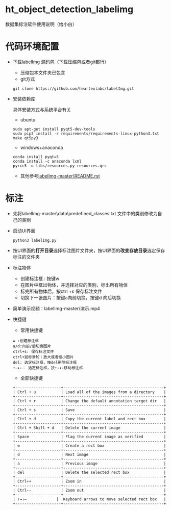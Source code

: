 # ht_object_detection_labelimg
数据集标注软件使用说明（给小白）

# 代码环境配置

- 下载[labelImg 源码包](https://github.com/heartexlabs/labelImg.git)（下载压缩包或者git都行）

  - 压缩包本文件夹已包含
  - git方式

  ```
  git clone https://github.com/heartexlabs/labelImg.git
  ```

- 安装依赖库

  具体安装方式与系统平台有关

  - ubuntu

  ```
  sudo apt-get install pyqt5-dev-tools
  sudo pip3 install -r requirements/requirements-linux-python3.txt
  make qt5py3
  ```

  - windows+anaconda

  ```
  conda install pyqt=5
  conda install -c anaconda lxml
  pyrcc5 -o libs/resources.py resources.qrc
  ```

  - 其他参考[labelImg-master\README.rst](https://github.com/HT-hlf/ht_object_detection_labelimg/blob/master/labelImg-master/labelImg-master/README.rst)

# 标注

- 先将labelImg-master\data\predefined_classes.txt 文件中的类别修改为自己的类别

- 启动UI界面

  ```
  python3 labelImg.py
  ```

- 按UI界面的**打开目录**选择标注图片文件夹，按UI界面的**改变存放目录**选定保存标注的文件夹

- 标注物体

  - 创建标注框 : 按键w 
  - 在图片中框出物体，并选择对应的类别，标出所有物体
  - 标完所有物体后，按ctrl +s 保存标注文件
  - 切换下一张图片：按键a向前切换，按键d 向后切换

- 简单演示视频：labelImg-master\演示.mp4

- 快捷键

  - 常用快捷键

  ```
  w :创建标注框
  a/d:向前/后切换图片
  ctrl+s: 保存标注文件
  ctrl+鼠标滑轮：放大或者缩小图片
  del: 选定标注框，按del删除标注框
  ↑→↓←： 选定标注框，按↑→↓←移动标注框
  ```

  - 全部快捷键

  ```
  +--------------------+--------------------------------------------+
  | Ctrl + u           | Load all of the images from a directory    |
  +--------------------+--------------------------------------------+
  | Ctrl + r           | Change the default annotation target dir   |
  +--------------------+--------------------------------------------+
  | Ctrl + s           | Save                                       |
  +--------------------+--------------------------------------------+
  | Ctrl + d           | Copy the current label and rect box        |
  +--------------------+--------------------------------------------+
  | Ctrl + Shift + d   | Delete the current image                   |
  +--------------------+--------------------------------------------+
  | Space              | Flag the current image as verified         |
  +--------------------+--------------------------------------------+
  | w                  | Create a rect box                          |
  +--------------------+--------------------------------------------+
  | d                  | Next image                                 |
  +--------------------+--------------------------------------------+
  | a                  | Previous image                             |
  +--------------------+--------------------------------------------+
  | del                | Delete the selected rect box               |
  +--------------------+--------------------------------------------+
  | Ctrl++             | Zoom in                                    |
  +--------------------+--------------------------------------------+
  | Ctrl--             | Zoom out                                   |
  +--------------------+--------------------------------------------+
  | ↑→↓←             |  Keyboard arrows to move selected rect box   |
  +--------------------+--------------------------------------------+
  ```

  




